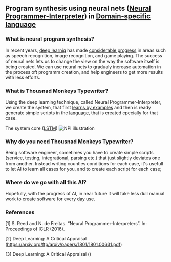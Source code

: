 ## Program synthesis using neural nets ([Neural Programmer-Interpreter](https://arxiv.org/abs/1511.06279)) in [Domain-specific language](https://en.wikipedia.org/wiki/Domain-specific_language)

### What is neural program synthesis?

In recent years, [deep learnig](https://en.wikipedia.org/wiki/Deep_learning) has made [considerable progress](https://arxiv.org/ftp/arxiv/papers/1801/1801.00631.pdf) in areas such as speech recognition, image recognition, and game playing.  The success of neural nets lets us to change the view on the way the software itself is being created. We can use neural nets to gradualy increase automation in the process oft programm creation, and help engineers to get more results with less efforts.

### What is Thousnad Monkeys Typewriter?

Using the deep learning technique, called Neural Programmer-Interpreter, we create the system, that first [learns by examples](https://arxiv.org/pdf/1802.02353.pdf)
and then is ready generate simple scripts in the [language](https://en.wikipedia.org/wiki/Domain-specific_language), that is created cpecially for that case.

The system core ([LSTM](https://en.wikipedia.org/wiki/Long_short-term_memory))
![NPI illustration](https://thousandmonkeystypewriter.github.io/npi.gif)

### Why do you need Thousnad Monkeys Typewriter?

Being software engineer, sometimes you have to create simple scripts (service, testing, integrational, parsing etc.) that just slightly deviates one from another. Instead writing countles conditions for each case, it's usefull to let AI to learn all cases for you, and to create each script for each case;


### Where do we go with all this AI?

Hopefully, with the progress of AI, in near future it will take less dull manual work to create software for every day use.

### References

<a name="1"></a> [1] S. Reed and N. de Freitas. “Neural Programmer-Interpreters”. In: Proceedings of ICLR (2016).

<a name="2"></a> [2] Deep Learning: A Critical Appraisal (https://arxiv.org/ftp/arxiv/papers/1801/1801.00631.pdf)

<a name="3"></a> [3] Deep Learning: A Critical Appraisal ()
